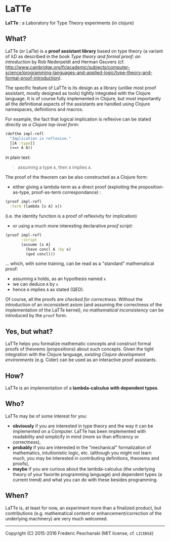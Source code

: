 # LaTTe

**LaTTe** : a Laboratory for Type Theory experiments (in clojure)

## What?

LaTTe (or LaΠe) is a **proof assistant library** based on type theory (a variant of
λD as described in the book *Type theory and formal proof: an introduction* by Rob Nederpeldt and Herman Geuvers
 (cf. http://www.cambridge.org/fr/academic/subjects/computer-science/programming-languages-and-applied-logic/type-theory-and-formal-proof-introduction).
 
The specific feature of LaTTe is its design as a library (unlike most proof assistant, mostly designed as tools) tightly integrated with the Clojure language. It is of course fully implemented in Clojure, but most importantly all the definitional aspects of the assistants are handled using Clojure namespaces, definitions and macros.

For example, the fact that logical implication is reflexive can be stated *directly as a Clojure top-level form*:

```clojure
(defthm impl-refl
  "Implication is reflexive."
  [[A :type]]
  (==> A A))
```
in plain text:
> assuming a type `A`, then `A` implies `A`.

The proof of the theorem can be also constructed as a Clojure form:

  - either giving a lambda-term as a direct proof (exploiting the proposition-as-type, proof-as-term correspondance) :

```clojure
(proof impl-refl
  :term (lambda [x A] x))
```
(i.e. the identity function is a proof of reflexivity for implication)

  - or using a much more interesting declarative *proof script*:

```clojure
(proof impl-refl
       :script
       (assume [x A]
         (have concl A :by x)
         (qed concl)))
```

... which, with some training, can be read as a "standard" mathematical proof:

  - assuming `A` holds, as an hypothesis named `x`
  - we can deduce `A` by `x`
  - hence `A` implies `A` as stated (QED).
  
Of course, all the proofs are *checked for correctness*. Without the introduction
 of an inconsistent axiom (and assuming the correctness of the implementation of the LaTTe kernel),
 *no mathematical inconsistency* can be introduced by the `proof` form.

## Yes, but what?

LaTTe helps you formalize mathematic concepts and construct formal proofs of theorems (propositions) about such concepts.
Given the tight integration with the Clojure language, *existing Clojure development environments* (e.g. Cider) can be used as an interactive proof assistants.

## How?

LaTTe is an implementation of a **lambda-calculus with dependent types**.

## Who?

LaTTe may be of some interest for you:

  - **obviously** if you are interested in type theory and the way it can be implemented on a Computer. LaTTe has been implemented with readability and simplicify in mind (more so than efficiency or correctness),
  - **probably** if you are interested in the "mechanical" formalization of mathematics, intuitionistic logic, etc. (although you might not learn much, you may be interested in contributing definitions, theorems and proofs),
  - **maybe** if you are curious about the lambda-calculus (the underlying theory of your favorite programming language) and dependent types (a current trend) and what you can do with these besides programming.

## When?

LaTTe is, at least for now, an experiment more than a finalized product, but contributions (e.g. mathematical content or enhancement/correction of the underlying machinery) are very much welcomed.

----
Copyright (C) 2015-2016 Frederic Peschanski (MIT license, cf. `LICENSE`)
